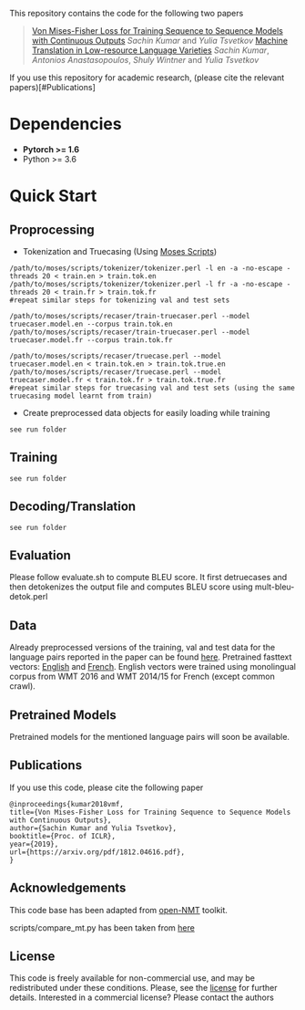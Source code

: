 This repository contains the code for the following two papers

> [Von Mises-Fisher Loss for Training Sequence to Sequence Models with Continuous Outputs](https://arxiv.org/pdf/1812.04616.pdf) _Sachin Kumar_ and _Yulia Tsvetkov_
> [Machine Translation in Low-resource Language Varieties](#) _Sachin Kumar_, _Antonios Anastasopoulos_, _Shuly Wintner_ and _Yulia Tsvetkov_

If you use this repository for academic research, (please cite the relevant papers)[#Publications]

# Dependencies

* __Pytorch >= 1.6__
* Python >= 3.6

# Quick Start

## Proprocessing

* Tokenization and Truecasing (Using [Moses Scripts](https://github.com/moses-smt/mosesdecoder))

```
/path/to/moses/scripts/tokenizer/tokenizer.perl -l en -a -no-escape -threads 20 < train.en > train.tok.en
/path/to/moses/scripts/tokenizer/tokenizer.perl -l fr -a -no-escape -threads 20 < train.fr > train.tok.fr
#repeat similar steps for tokenizing val and test sets

/path/to/moses/scripts/recaser/train-truecaser.perl --model truecaser.model.en --corpus train.tok.en
/path/to/moses/scripts/recaser/train-truecaser.perl --model truecaser.model.fr --corpus train.tok.fr

/path/to/moses/scripts/recaser/truecase.perl --model truecaser.model.en < train.tok.en > train.tok.true.en
/path/to/moses/scripts/recaser/truecase.perl --model truecaser.model.fr < train.tok.fr > train.tok.true.fr
#repeat similar steps for truecasing val and test sets (using the same truecasing model learnt from train)
```

* Create preprocessed data objects for easily loading while training

```
see run folder
```
## Training 

```
see run folder
```

## Decoding/Translation

```
see run folder
```

## Evaluation

Please follow evaluate.sh to compute BLEU score. It first detruecases and then detokenizes the output file and computes BLEU score using mult-bleu-detok.perl

## Data

Already preprocessed versions of the training, val and test data for the language pairs reported in the paper can be found [here](https://drive.google.com/file/d/1jau37sNH3axLXNndmzFAcXFoR_k4Ujhw/view?usp=sharing). Pretrained fasttext vectors: [English](https://drive.google.com/file/d/1LdzxlIx3D3MyZOKYnsX8mgOJv_qaOhfO/view?usp=sharing) and [French](https://drive.google.com/open?id=1G2sKGOmy8728pOnadMf6VjGkusOy6Tle). English vectors were trained using monolingual corpus from WMT 2016  and WMT 2014/15 for French (except common crawl).

## Pretrained Models

Pretrained models for the mentioned language pairs will soon be available.

## Publications

If you use this code, please cite the following paper

```
@inproceedings{kumar2018vmf,
title={Von Mises-Fisher Loss for Training Sequence to Sequence Models with Continuous Outputs},
author={Sachin Kumar and Yulia Tsvetkov},
booktitle={Proc. of ICLR},
year={2019},
url={https://arxiv.org/pdf/1812.04616.pdf},
}
```

## Acknowledgements

This code base has been adapted from [open-NMT](https://github.com/OpenNMT/OpenNMT-py) toolkit.

scripts/compare_mt.py has been taken from [here](https://github.com/neulab/compare-mt)

## License 

This code is freely available for non-commercial use, and may be redistributed under these conditions. Please, see the [license](https://github.com/Sachin19/seq2seq-con/blob/master/LICENSE) for further details. Interested in a commercial license? Please contact the authors

